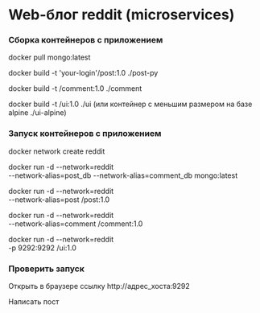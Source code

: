 # Web-блог reddit (microservices)

### Сборка контейнеров с приложением

docker pull mongo:latest

docker build -t 'your-login'/post:1.0 ./post-py

docker build -t <your-login>/comment:1.0 ./comment

docker build -t <your-login>/ui:1.0 ./ui (или контейнер с меньшим размером на базе alpine ./ui-alpine)


### Запуск контейнеров с приложением

docker network create reddit

docker run -d --network=reddit \
--network-alias=post_db --network-alias=comment_db mongo:latest

docker run -d --network=reddit \
--network-alias=post <your-login>/post:1.0

docker run -d --network=reddit \
--network-alias=comment <your-login>/comment:1.0

docker run -d --network=reddit \
-p 9292:9292 <your-login>/ui:1.0


### Проверить запуск

Открыть в браузере ссылку http://адрес_хоста:9292

Написать пост
